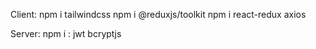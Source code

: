 Client:
npm i tailwindcss
npm i @reduxjs/toolkit
npm i react-redux axios


Server:
npm i : 
jwt
bcryptjs
